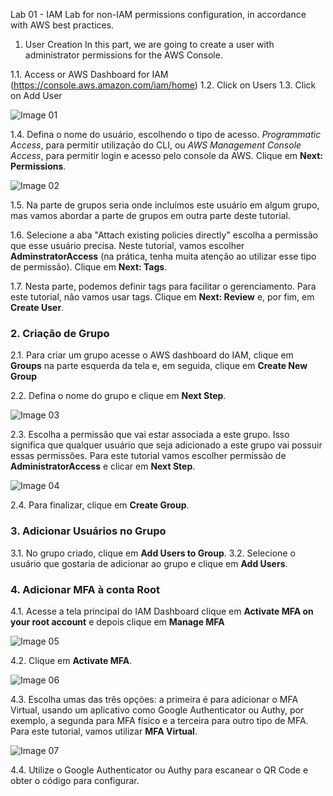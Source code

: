 Lab 01 - IAM
Lab for non-IAM permissions configuration, in accordance with AWS best practices.

1. User Creation
In this part, we are going to create a user with administrator permissions for the AWS Console.

1.1. Access or AWS Dashboard for IAM (https://console.aws.amazon.com/iam/home) 1.2. Click on Users 1.3. Click on Add User

![Image 01](https://d2yblsmsldwfto.cloudfront.net/lab01/lab-01-iam-01.png)


  1.4. Defina o nome do usuário, escolhendo o tipo de acesso. *Programmatic Access*, para permitir utilização do CLI, ou *AWS Management Console Access*, para permitir login e acesso pelo console da AWS. Clique em **Next: Permissions**.

![Image 02](https://d2yblsmsldwfto.cloudfront.net/lab01/lab-01-iam-02.png)

  1.5. Na parte de grupos seria onde incluímos este usuário em algum grupo, mas vamos abordar a parte de grupos em outra parte deste tutorial.

  1.6. Selecione a aba "Attach existing policies directly" escolha a permissão que esse usuário precisa. Neste tutorial, vamos escolher **AdminstratorAccess** (na prática, tenha muita atenção ao utilizar esse tipo de permissão). Clique em **Next: Tags**.
  
  1.7. Nesta parte, podemos definir tags para facilitar o gerenciamento. Para este tutorial, não vamos usar tags. Clique em **Next: Review** e, por fim, em **Create User**.


### 2. Criação de Grupo

2.1. Para criar um grupo acesse o AWS dashboard do IAM, clique em **Groups** na parte esquerda da tela e, em seguida, clique em **Create New Group**

2.2. Defina o nome do grupo e clique em **Next Step**.

![Image 03](https://d2yblsmsldwfto.cloudfront.net/lab01/lab-01-iam-03.png)

2.3. Escolha a permissão que vai estar associada a este grupo. Isso significa que qualquer usuário que seja adicionado a este grupo vai possuir essas permissões. Para este tutorial vamos escolher permissão de **AdministratorAccess** e clicar em **Next Step**.

![Image 04](https://d2yblsmsldwfto.cloudfront.net/lab01/lab-01-iam-04.png)

2.4. Para finalizar, clique em **Create Group**.

### 3. Adicionar Usuários no Grupo

3.1. No grupo criado, clique em **Add Users to Group**.
3.2. Selecione o usuário que gostaria de adicionar ao grupo e clique em **Add Users**.


### 4. Adicionar MFA à conta Root

4.1. Acesse a tela principal do IAM Dashboard clique em **Activate MFA on your root account** e depois clique em **Manage MFA**

![Image 05](https://d2yblsmsldwfto.cloudfront.net/lab01/lab-01-iam-05.png)

4.2. Clique em **Activate MFA**.

![Image 06](https://d2yblsmsldwfto.cloudfront.net/lab01/lab-01-iam-06.png)

4.3. Escolha umas das três opções: a primeira é para adicionar o MFA Virtual, usando um aplicativo como Google Authenticator ou Authy, por exemplo, a segunda para MFA físico e a terceira para outro tipo de MFA. Para este tutorial, vamos utilizar **MFA Virtual**.

![Image 07](https://d2yblsmsldwfto.cloudfront.net/lab01/lab-01-iam-07.png)

4.4. Utilize o Google Authenticator ou Authy para escanear o QR Code e obter o código para configurar.




